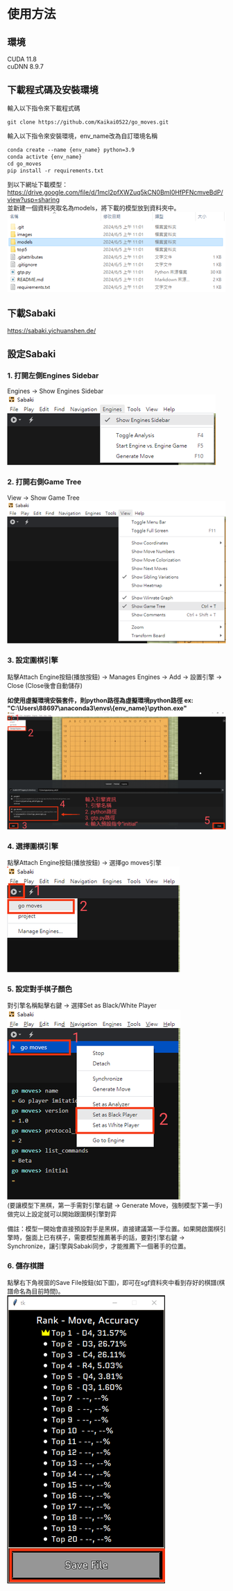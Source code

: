 # 使用方法
## 環境
CUDA 11.8<br>
cuDNN 8.9.7

## 下載程式碼及安裝環境
輸入以下指令來下載程式碼
```cpp=
git clone https://github.com/Kaikai0522/go_moves.git
```

輸入以下指令來安裝環境，env_name改為自訂環境名稱
```cpp=
conda create --name {env_name} python=3.9
conda activte {env_name}
cd go_moves
pip install -r requirements.txt
```

到以下網址下載模型：https://drive.google.com/file/d/1mcl2pfXWZuq5kCN0BmI0HfPFNcmveBdP/view?usp=sharing
<br>
並新建一個資料夾取名為models，將下載的模型放到資料夾中。
![show_engines_sidebar](./images/檔案.png)

## 下載Sabaki
https://sabaki.yichuanshen.de/

## 設定Sabaki

### 1. 打開左側Engines Sidebar
Engines → Show Engines Sidebar<br>
![show_engines_sidebar](./images/show_engines_sidebar.png)

### 2. 打開右側Game Tree
View → Show Game Tree<br>
![show_game_tree](./images/show_game_tree.png)

### 3. 設定圍棋引擎
點擊Attach Engine按鈕(播放按鈕) → Manages Engines → Add → 設置引擎 → Close (Close後會自動儲存)

**如使用虛擬環境安裝套件，則python路徑為虛擬環境python路徑 ex: "C:\Users\88697\anaconda3\envs\\{env_name}\python.exe"**
![設定引擎](./images/設定引擎.png)

### 4. 選擇圍棋引擎
點擊Attach Engine按鈕(播放按鈕) → 選擇go moves引擎<br>
![選擇引擎](./images/選擇引擎.png)

### 5. 設定對手棋子顏色
對引擎名稱點擊右鍵 → 選擇Set as Black/White Player<br>
![設定對手顏色](./images/設定對手顏色.png)
<br>(要讓模型下黑棋，第一手需對引擎右鍵 → Generate Move，強制模型下第一手)
做完以上設定就可以開始跟圍棋引擎對弈

備註：模型一開始會直接預設對手是黑棋，直接建議第一手位置。如果開啟圍棋引擎時，盤面上已有棋子，需要模型推薦著手的話，要對引擎右鍵 → Synchronize，讓引擎與Sabaki同步，才能推薦下一個著手的位置。

### 6. 儲存棋譜
點擊右下角視窗的Save File按鈕(如下圖)，即可在sgf資料夾中看到存好的棋譜(棋譜命名為目前時間)。<br>
![著手顯示介面](./images/著手顯示介面.png)



